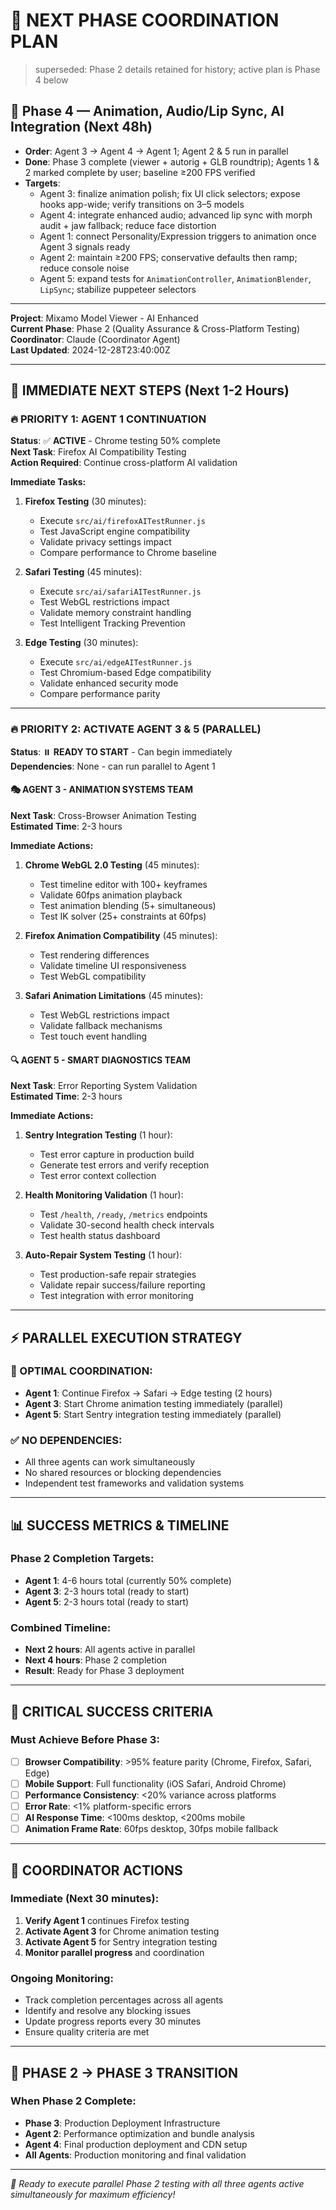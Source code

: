 # 🎯 NEXT PHASE COORDINATION PLAN

> superseded: Phase 2 details retained for history; active plan is Phase 4 below

## 🚀 Phase 4 — Animation, Audio/Lip Sync, AI Integration (Next 48h)
- **Order**: Agent 3 → Agent 4 → Agent 1; Agent 2 & 5 run in parallel
- **Done**: Phase 3 complete (viewer + autorig + GLB roundtrip); Agents 1 & 2 marked complete by user; baseline ≥200 FPS verified
- **Targets**:
  - Agent 3: finalize animation polish; fix UI click selectors; expose hooks app-wide; verify transitions on 3–5 models
  - Agent 4: integrate enhanced audio; advanced lip sync with morph audit + jaw fallback; reduce face distortion
  - Agent 1: connect Personality/Expression triggers to animation once Agent 3 signals ready
  - Agent 2: maintain ≥200 FPS; conservative defaults then ramp; reduce console noise
  - Agent 5: expand tests for `AnimationController`, `AnimationBlender`, `LipSync`; stabilize puppeteer selectors

---

**Project**: Mixamo Model Viewer - AI Enhanced  
**Current Phase**: Phase 2 (Quality Assurance & Cross-Platform Testing)  
**Coordinator**: Claude (Coordinator Agent)  
**Last Updated**: 2024-12-28T23:40:00Z

---

## 🚀 **IMMEDIATE NEXT STEPS (Next 1-2 Hours)**

### **🔥 PRIORITY 1: AGENT 1 CONTINUATION**
**Status**: ✅ **ACTIVE** - Chrome testing 50% complete  
**Next Task**: Firefox AI Compatibility Testing  
**Action Required**: Continue cross-platform AI validation

**Immediate Tasks:**
1. **Firefox Testing** (30 minutes):
   - Execute `src/ai/firefoxAITestRunner.js`
   - Test JavaScript engine compatibility
   - Validate privacy settings impact
   - Compare performance to Chrome baseline

2. **Safari Testing** (45 minutes):
   - Execute `src/ai/safariAITestRunner.js` 
   - Test WebGL restrictions impact
   - Validate memory constraint handling
   - Test Intelligent Tracking Prevention

3. **Edge Testing** (30 minutes):
   - Execute `src/ai/edgeAITestRunner.js`
   - Test Chromium-based Edge compatibility
   - Validate enhanced security mode
   - Compare performance parity

---

### **🔥 PRIORITY 2: ACTIVATE AGENT 3 & 5 (PARALLEL)**
**Status**: ⏸️ **READY TO START** - Can begin immediately  
**Dependencies**: None - can run parallel to Agent 1

#### **🎭 AGENT 3 - ANIMATION SYSTEMS TEAM**
**Next Task**: Cross-Browser Animation Testing  
**Estimated Time**: 2-3 hours  

**Immediate Actions:**
1. **Chrome WebGL 2.0 Testing** (45 minutes):
   - Test timeline editor with 100+ keyframes
   - Validate 60fps animation playback
   - Test animation blending (5+ simultaneous)
   - Test IK solver (25+ constraints at 60fps)

2. **Firefox Animation Compatibility** (45 minutes):
   - Test rendering differences
   - Validate timeline UI responsiveness
   - Test WebGL compatibility

3. **Safari Animation Limitations** (45 minutes):
   - Test WebGL restrictions impact
   - Validate fallback mechanisms
   - Test touch event handling

#### **🔍 AGENT 5 - SMART DIAGNOSTICS TEAM**
**Next Task**: Error Reporting System Validation  
**Estimated Time**: 2-3 hours

**Immediate Actions:**
1. **Sentry Integration Testing** (1 hour):
   - Test error capture in production build
   - Generate test errors and verify reception
   - Test error context collection

2. **Health Monitoring Validation** (1 hour):
   - Test `/health`, `/ready`, `/metrics` endpoints
   - Validate 30-second health check intervals
   - Test health status dashboard

3. **Auto-Repair System Testing** (1 hour):
   - Test production-safe repair strategies
   - Validate repair success/failure reporting
   - Test integration with error monitoring

---

## ⚡ **PARALLEL EXECUTION STRATEGY**

### **🎯 OPTIMAL COORDINATION:**
- **Agent 1**: Continue Firefox → Safari → Edge testing (2 hours)
- **Agent 3**: Start Chrome animation testing immediately (parallel)
- **Agent 5**: Start Sentry integration testing immediately (parallel)

### **✅ NO DEPENDENCIES:**
- All three agents can work simultaneously
- No shared resources or blocking dependencies
- Independent test frameworks and validation systems

---

## 📊 **SUCCESS METRICS & TIMELINE**

### **Phase 2 Completion Targets:**
- **Agent 1**: 4-6 hours total (currently 50% complete)
- **Agent 3**: 2-3 hours total (ready to start)
- **Agent 5**: 2-3 hours total (ready to start)

### **Combined Timeline:**
- **Next 2 hours**: All agents active in parallel
- **Next 4 hours**: Phase 2 completion
- **Result**: Ready for Phase 3 deployment

---

## 🚨 **CRITICAL SUCCESS CRITERIA**

### **Must Achieve Before Phase 3:**
- [ ] **Browser Compatibility**: >95% feature parity (Chrome, Firefox, Safari, Edge)
- [ ] **Mobile Support**: Full functionality (iOS Safari, Android Chrome)
- [ ] **Performance Consistency**: <20% variance across platforms
- [ ] **Error Rate**: <1% platform-specific errors
- [ ] **AI Response Time**: <100ms desktop, <200ms mobile
- [ ] **Animation Frame Rate**: 60fps desktop, 30fps mobile fallback

---

## 🎯 **COORDINATOR ACTIONS**

### **Immediate (Next 30 minutes):**
1. **Verify Agent 1** continues Firefox testing
2. **Activate Agent 3** for Chrome animation testing
3. **Activate Agent 5** for Sentry integration testing
4. **Monitor parallel progress** and coordination

### **Ongoing Monitoring:**
- Track completion percentages across all agents
- Identify and resolve any blocking issues
- Update progress reports every 30 minutes
- Ensure quality criteria are met

---

## 🎊 **PHASE 2 → PHASE 3 TRANSITION**

### **When Phase 2 Complete:**
- **Phase 3**: Production Deployment Infrastructure
- **Agent 2**: Performance optimization and bundle analysis
- **Agent 4**: Final production deployment and CDN setup
- **All Agents**: Production monitoring and final validation

---

*🚀 Ready to execute parallel Phase 2 testing with all three agents active simultaneously for maximum efficiency!*
